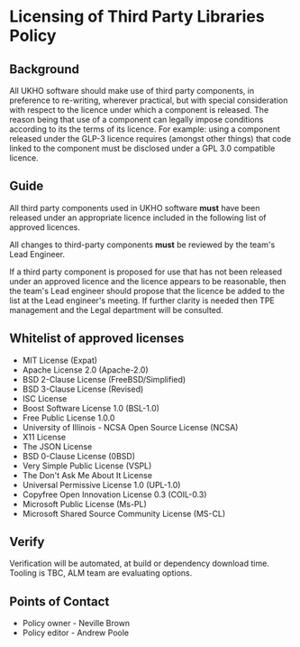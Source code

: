 # Licensing of Third Party Libraries Policy

## Background

All UKHO software should make use of third party components, in preference to re-writing, wherever practical, but with special consideration with respect to the licence under which a component is released. The reason being that use of a component can legally impose conditions according to its the terms of its licence. For example: using a component released under the GLP-3 licence requires (amongst other things) that code linked to the component must be disclosed under a GPL 3.0 compatible licence.​

## Guide

All third party components used in UKHO software **must** have been released under an appropriate licence included in the following list of approved licences.

All changes to third-party components **must** be reviewed by the team's Lead Engineer.

If a third party component is proposed for use that has not been released under an approved licence and the licence appears to be reasonable, then the team's Lead engineer should propose that the licence be added to the list at the Lead engineer's meeting. If further clarity is needed then TPE management​ and the Legal department will be consulted.

## Whitelist of approved licenses​

- MIT License (Expat)
- Apache License 2.0 (Apache-2.0)
- BSD 2-Clause License (FreeBSD/Simplified)
- BSD 3-Clause License (Revised)
- ISC License
- Boost Software License 1.0 (BSL-1.0)
- Free Public License 1.0.0
- University of Illinois - NCSA Open Source License (NCSA)
- X11 License
- The JSON License
- BSD 0-Clause License (0BSD)
- Very Simple Public License (VSPL)
- The Don't Ask Me About It License
- Universal Permissive License 1.0 (UPL-1.0)
- Copyfree Open Innovation License 0.3 (COIL-0.3)​
- Microsoft Public License (Ms-PL)​
- Microsoft Shared Source Community License (MS-CL)​​

## Verify

Verification will be automated, at build or dependency download time.  Tooling is TBC, ALM team are evaluating options.

## Points of Contact

- Policy owner  - ​Neville Brown
- ​Policy editor - ​Andrew Poole